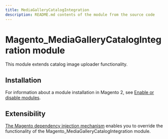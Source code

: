 ```yaml
---
title: MediaGalleryCatalogIntegration
description: README.md contents of the module from the source code
---
```


# Magento_MediaGalleryCatalogIntegration module

This module extends catalog image uploader functionality.

## Installation

For information about a module installation in Magento 2, see [Enable or disable modules](https://devdocs.magento.com/guides/v2.4/install-gde/install/cli/install-cli-subcommands-enable.html).

## Extensibility

[The Magento dependency injection mechanism](http://devdocs.magento.com/guides/v2.4/extension-dev-guide/depend-inj.html) enables you to override the functionality of the Magento_MediaGalleryCatalogIntegration module.
